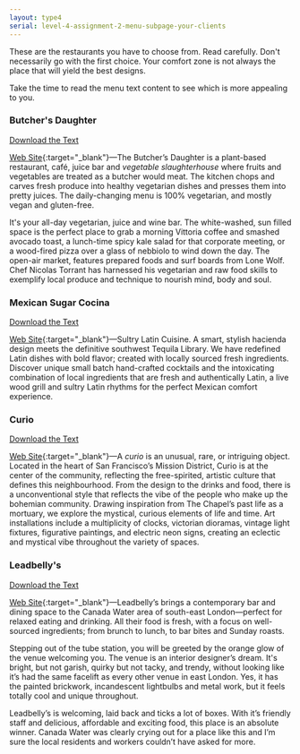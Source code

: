 ```yaml
---
layout: type4
serial: level-4-assignment-2-menu-subpage-your-clients
---
```

These are the restaurants you have to choose from. Read carefully. Don't necessarily go with the first choice. Your comfort zone is not always the place that will yield the best designs.

Take the time to read the menu text content to see which is more appealing to you.

### Butcher's Daughter

[Download the Text](https://www.dropbox.com/s/f7y3i6e7tcxxob4/menu-butcher%27s-daughter.txt.zip?dl=1)

[Web Site](https://www.thebutchersdaughter.com/brooklyn/){:target="_blank"}—The Butcher’s Daughter is a plant-based restaurant, café, juice bar and *vegetable slaughterhouse* where fruits and vegetables are treated as a butcher would meat. The kitchen chops and carves fresh produce into healthy vegetarian dishes and presses them into pretty juices. The daily-changing menu is 100% vegetarian, and mostly vegan and gluten-free.

It's your all-day vegetarian, juice and wine bar. The white-washed, sun filled space is the perfect place to grab a morning Vittoria coffee and smashed avocado toast, a lunch-time spicy kale salad for that corporate meeting, or a wood-fired pizza over a glass of nebbiolo to wind down the day. The open-air market, features prepared foods and surf boards from Lone Wolf. Chef Nicolas Torrant has harnessed his vegetarian and raw food skills to exemplify local produce and technique to nourish mind, body and soul.

### Mexican Sugar Cocina

[Download the Text](https://www.dropbox.com/s/s4xyvvswtcwjjqx/menu-mexican-sugar-cocina.txt.zip?dl=1)

[Web Site](https://www.mexicansugarcocina.com){:target="_blank"}—Sultry Latin Cuisine. A smart, stylish hacienda design meets the definitive southwest Tequila Library. We have redefined Latin dishes with bold flavor; created with locally sourced fresh ingredients. Discover unique small batch hand-crafted cocktails and the intoxicating combination of local ingredients that are fresh and authentically Latin, a live wood grill and sultry Latin rhythms for the perfect Mexican comfort experience.

### Curio

[Download the Text](https://www.dropbox.com/s/vzlugezf9y5qcje/menu-curio.txt.zip?dl=1)

[Web Site](https://www.curiobarsf.com){:target="_blank"}—A *curio* is an unusual, rare, or intriguing object. Located in the heart of San Francisco’s Mission District, Curio is at the center of the community, reflecting the free-spirited, artistic culture that defines this neighbourhood. From the design to the drinks and food, there is a unconventional style that reflects the vibe of the people who make up the bohemian community. Drawing inspiration from The Chapel’s past life as a mortuary, we explore the mystical, curious elements of life and time. Art installations include a multiplicity of clocks, victorian dioramas, vintage light fixtures, figurative paintings, and electric neon signs, creating an eclectic and mystical vibe throughout the variety of spaces.

### Leadbelly's

[Download the Text](https://www.dropbox.com/s/5phyufqw4jftmx6/menu-leadbellys.txt.zip?dl=1)

[Web Site](https://www.leadbellysbar.co.uk){:target="_blank"}—Leadbelly’s brings a contemporary bar and dining space to the Canada Water area of south-east London—perfect for relaxed eating and drinking. All their food is fresh, with a focus on well-sourced ingredients; from brunch to lunch, to bar bites and Sunday roasts.

Stepping out of the tube station, you will be greeted by the orange glow of the venue welcoming you. The venue is an interior designer’s dream. It's bright, but not garish, quirky but not tacky, and trendy, without looking like it’s had the same facelift as every other venue in east London. Yes, it has the painted brickwork, incandescent lightbulbs and metal work, but it feels totally cool and unique throughout.

Leadbelly’s is welcoming, laid back and ticks a lot of boxes. With it’s friendly staff and delicious, affordable and exciting food, this place is an absolute winner. Canada Water was clearly crying out for a place like this and I’m sure the local residents and workers couldn’t have asked for more.